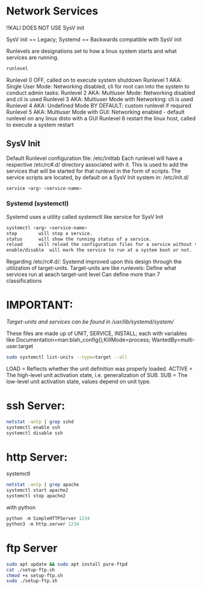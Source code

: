 # Network Services

!!KALI DOES NOT USE SysV init

SysV init == Legacy; Systemd == Backwards compatible with SysV init

Runlevels are designations set to how a linux system starts and what services are running.
```bash
runlevel

```


Runlevel 0 	OFF, called on to execute system shutdown
Runlevel 1 AKA:	Single User Mode: Networking disabled, cli for root can into the system to conduct admin tasks:
Runlevel 2 AKA: Multiuser Mode: Networking disabled and cli is used
Runlevel 3 AKA: Multiuser Mode with Networking: cli is used
Runlevel 4 AKA: Undefined Mode BY DEFAULT: custom runlevel if required
Runlevel 5 AKA: Multiuser Mode with GUI: Networking enabled - default runlevel on any linux disto with a GUI
Runlevel 6	restart the linux host, called to execute a system restart

## SysV Init

Default Runlevel configuration file: /etc/inittab
Each runlevel will have a respective /etc/rc#.d/ directory associated with it. 
This is used to add the services that will be started for that runlevel in the form of scripts.
The service scripts are located, by default on a SysV Init system in: /etc/init.d/
```bash
service <arg> <service-name>  
```

###  Systemd (systemctl)

Systemd uses a utility called systemctl like service for SysV Init
```bash
systemctl <arg> <service-name>
stop 		will stop a service.
status		will show the running status of a service.
reload 		will reload the configuration files for a service without the need to stop the service.
enable/disable 	will mark the service to run at a system boot or not.
```

Regarding /etc/rc#.d/:
Systemd improved upon this design through the utilization of target-units.
Target-units are like runlevels:
	Define what services run at aeach target-unit level
	Can define more than 7 classifications
# IMPORTANT:	
*Target-units and services can be found in /usr/lib/systemd/system/*

These files are made up of UNIT, SERVICE, INSTALL; each with variables like Documentation=man:blah_config();KillMode=process; WantedBy=multi-user.target		
```bash
sudo systemctl list-units --type=target --all
```

LOAD   = Reflects whether the unit definition was properly loaded.
ACTIVE = The high-level unit activation state, i.e. generalization of SUB.
SUB    = The low-level unit activation state, values depend on unit type.


# ssh Server:
```bash
netstat -antp | grep sshd
systemctl enable ssh
systemctl disable ssh
```

# http Server:
systemctl
```bash
netstat -antp | grep apache
systemctl start apache2
systemctl stop apache2
```
with python
```python
python -m SimpleHTTPServer 1234
python3 -m http.server 1234
```

# ftp Server
```bash
sudo apt update && sudo apt install pure-ftpd
cat ./setup-ftp.sh
chmod +x setup-ftp.sh
sudo ./setup-ftp.sh
```
